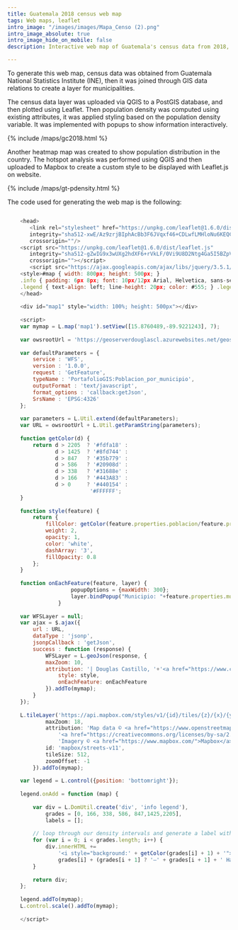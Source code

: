 ```yaml
---
title: Guatemala 2018 census web map
tags: Web maps, leaflet
intro_image: "/images/images/Mapa_Censo (2).png"
intro_image_absolute: true
intro_image_hide_on_mobile: false
description: Interactive web map of Guatemala's census data from 2018, using Leaflet.js

---
```

To generate this web map, census data was obtained from Guatemala National Statistics Institute (INE), then it was joined through GIS data relations to create a layer for municipalities.

The census data layer was uploaded via QGIS to a PostGIS database, and then plotted using Leaflet. Then population density was computed using existing attributes, it was applied styling based on the population density variable. It was implemented with popups to show information interactively.

{% include /maps/gc2018.html %}

Another heatmap map was created to show population distribution in the country. The hotspot analysis was performed using QGIS and then uploaded to Mapbox to create a custom style to be displayed with Leaflet.js on website.

{% include /maps/gt-pdensity.html %}

The code used for generating the web map is the following:


```javascript

    <head>
       <link rel="stylesheet" href="https://unpkg.com/leaflet@1.6.0/dist/leaflet.css"
       integrity="sha512-xwE/Az9zrjBIphAcBb3F6JVqxf46+CDLwfLMHloNu6KEQCAWi6HcDUbeOfBIptF7tcCzusKFjFw2yuvEpDL9wQ=="
       crossorigin=""/>
    <script src="https://unpkg.com/leaflet@1.6.0/dist/leaflet.js"
       integrity="sha512-gZwIG9x3wUXg2hdXF6+rVkLF/0Vi9U8D2Ntg4Ga5I5BZpVkVxlJWbSQtXPSiUTtC0TjtGOmxa1AJPuV0CPthew=="
       crossorigin=""></script>
       <script src="https://ajax.googleapis.com/ajax/libs/jquery/3.5.1/jquery.min.js"></script>
    <style>#map { width: 800px; height: 500px; }
    .info { padding: 6px 8px; font: 10px/12px Arial, Helvetica, sans-serif; background: white; background: rgba(255,255,255,0.8); box-shadow: 0 0 15px rgba(0,0,0,0.2); border-radius: 5px; } .info h4 { margin: 0 0 5px; color: #777; }
    .legend { text-align: left; line-height: 20px; color: #555; } .legend i { width: 60px; height: 18px; float: left; margin-right: 8px; opacity: 1; }</style>
    </head>
    
    <div id="map1" style="width: 100%; height: 500px"></div>
    
    <script>
    var mymap = L.map('map1').setView([15.8760489,-89.9221243], 7);
    
    var owsrootUrl = 'https://geoserverdouglascl.azurewebsites.net/geoserver/ows';
    
    var defaultParameters = {
        service : 'WFS',
        version : '1.0.0',
        request : 'GetFeature',
        typeName : 'PortafolioGIS:Poblacion_por_municipio',
        outputFormat : 'text/javascript',
        format_options : 'callback:getJson',
        SrsName : 'EPSG:4326'
    };
    
    var parameters = L.Util.extend(defaultParameters);
    var URL = owsrootUrl + L.Util.getParamString(parameters);
    
    function getColor(d) {
        return d > 2205  ? '#fdfa18' :
               d > 1425  ? '#8fd744' :
               d > 847   ? '#35b779' :
               d > 586   ? '#20908d' :
               d > 338   ? '#31688e' :
               d > 166   ? '#443A83' :
               d > 0     ? '#440154' :
                          '#FFFFFF';
    }
    
    function style(feature) {
        return {
            fillColor: getColor(feature.properties.poblacion/feature.properties.shape_area*1000000),
            weight: 2,
            opacity: 1,
            color: 'white',
            dashArray: '3',
            fillOpacity: 0.8
        };
    }
    
    function onEachFeature(feature, layer) {
                    popupOptions = {maxWidth: 300};
                    layer.bindPopup("Municipio: "+feature.properties.municipio+"</b><br> Población: "+feature.properties.poblacion+" Hab.",popupOptions);
                }
    
    var WFSLayer = null;
    var ajax = $.ajax({
        url : URL,
        dataType : 'jsonp',
        jsonpCallback : 'getJson',
        success : function (response) {
            WFSLayer = L.geoJson(response, {
    	    maxZoom: 10,
    	    attribution: '| Douglas Castillo, '+'<a href="https://www.censopoblacion.gt/">INE Guatemala</a> ',
                style: style,
                onEachFeature: onEachFeature
            }).addTo(mymap);
        }
    });
    
    L.tileLayer('https://api.mapbox.com/styles/v1/{id}/tiles/{z}/{x}/{y}?access_token='MAPBOX_TOKEN', {crs: L.CRS.EPSG3857,
    		maxZoom: 18,
    		attribution: 'Map data © <a href="https://www.openstreetmap.org/">OpenStreetMap</a> contributors, ' +
    			'<a href="https://creativecommons.org/licenses/by-sa/2.0/">CC-BY-SA</a>, ' +
    			'Imagery © <a href="https://www.mapbox.com/">Mapbox</a>',
    		id: 'mapbox/streets-v11',
    		tileSize: 512,
    		zoomOffset: -1
    	}).addTo(mymap);
    
    var legend = L.control({position: 'bottomright'});
    
    legend.onAdd = function (map) {
    
        var div = L.DomUtil.create('div', 'info legend'),
            grades = [0, 166, 338, 586, 847,1425,2205],
            labels = [];
    
        // loop through our density intervals and generate a label with a colored square for each interval
        for (var i = 0; i < grades.length; i++) {
            div.innerHTML +=
                '<i style="background:' + getColor(grades[i] + 1) + '"></i> ' +
                grades[i] + (grades[i + 1] ? '–' + grades[i + 1] + ' Hab/km²<br>' : '+');
        }
    
        return div;
    };
    
    legend.addTo(mymap);
    L.control.scale().addTo(mymap);
    
    </script>
```
